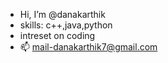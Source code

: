 - Hi, I’m @danakarthik
- skills: c++,java,python
- intreset on coding
- 📫 mail-danakarthik7@gmail.com


